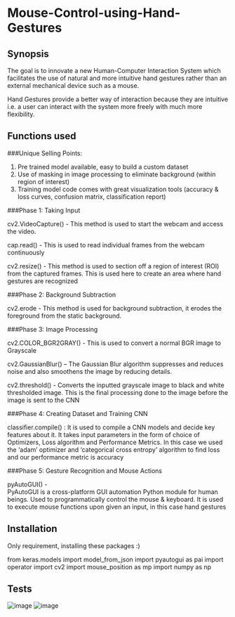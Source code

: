 # Mouse-Control-using-Hand-Gestures
## Synopsis

The goal is to innovate a new Human-Computer Interaction System which facilitates the use of natural and more intuitive hand gestures rather than an external mechanical device such as a mouse.

Hand Gestures provide a better way of interaction because they are intuitive i.e. a user can interact with the system more freely with much more flexibility.

## Functions used
###Unique Selling Points: 
1. Pre trained model available, easy to build a custom dataset
2. Use of masking in image processing to eliminate background (within region of interest)
3. Training model code comes with great visualization tools (accuracy & loss curves, confusion matrix, classification report)

###Phase 1: Taking Input 

cv2.VideoCapture()  -  This method is used to start the webcam and access the video.

cap.read() - This is used to read individual frames from the             webcam continuously

cv2.resize() - This method is used to section off a region of interest (ROI) from the captured frames. This is used here to create an area where hand gestures are recognized

###Phase 2: Background Subtraction 

cv2.erode  -  This method is used for background subtraction, it erodes the foreground from the static background.

###Phase 3: Image Processing

cv2.COLOR_BGR2GRAY() -  This is used to convert a normal BGR image to Grayscale

cv2.GaussianBlur() – The Gaussian Blur algorithm suppresses and reduces noise and also smoothens the image by reducing details.

cv2.threshold() - Converts the inputted grayscale image to black and white thresholded image. This is the final processing done to the image before the image is sent to the CNN

###Phase 4: Creating Dataset and Training CNN 

classifier.compile() :
It is used to compile a CNN models and decide key features about it.
It takes input parameters in the form of choice of Optimizers, Loss algorithm and Performance Metrics.
In this case we used the ‘adam’ optimizer and ‘categorical cross entropy’ algorithm to find loss and our performance metric is accuracy

###Phase 5:  Gesture Recognition and Mouse Actions

pyAutoGUI() -  
PyAutoGUI is a cross-platform GUI automation Python module for human beings. Used to programmatically control the mouse & keyboard. It is used to execute mouse functions upon given an input, in this case hand gestures

## Installation
Only requirement, installing these packages :)

from keras.models import model_from_json
import pyautogui as pai
import operator
import cv2
import mouse_position as mp
import numpy as np

## Tests

![image](https://user-images.githubusercontent.com/56780496/115606646-9aa91880-a301-11eb-945b-314ef7b43ecb.png)
![image](https://user-images.githubusercontent.com/56780496/115607334-7b5ebb00-a302-11eb-9dd4-62077aa85b5c.png)

